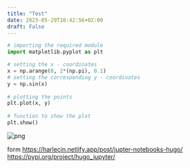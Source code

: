 ```yaml
---
title: "Test"
date: 2023-05-29T16:42:56+02:00
draft: False
---
```


```python
# importing the required module
import matplotlib.pyplot as plt

# setting the x - coordinates
x = np.arange(0, 2*(np.pi), 0.1)
# setting the corresponding y - coordinates
y = np.sin(x)
  
# plotting the points
plt.plot(x, y)
  
# function to show the plot
plt.show()
```


    
![png](test_files/test_0_0.png)
    


form https://harlecin.netlify.app/post/jupter-notebooks-hugo/
https://pypi.org/project/hugo_jupyter/
